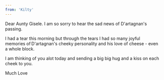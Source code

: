 ```yaml
---
from: 'Kilty'
---
```


Dear Aunty Gisele. I am so sorry to hear the sad news of D'artagnan's passing. 

I had a tear this morning but through the tears I had so many joyful memories of D'artagnan's cheeky personality and his love of cheese - even a whole block. 

I am thinking of you alot today and sending a big big hug and a kiss on each cheek to you. 

Much Love 